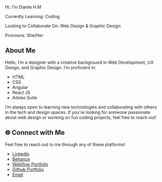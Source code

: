 Hi, I’m Diante H.M

Currently Learning: Coding

Looking to Collaborate On: Web Design & Graphic Design 

Pronouns: She/Her

## About Me
Hello, I’m a designer with a creative background in Web Development, UX Design, and Graphic Design. I’m proficient in:

- HTML
- CSS
- Angular
- React JS
- Adobe Suite

I’m always open to learning new technologies and collaborating with others in the tech and design spaces. If you're looking for someone passionate about web design or working on fun coding projects, feel free to reach out!

## 🌐 Connect with Me

Feel free to reach out to me through any of these platforms!

- [LinkedIn](https://linkedin.com/in/diante-hazelle-mclean-51916b221)  
- [Behance](https://www.behance.net/dhazelle)  
- [Webflow Portfolio](https://diantes-design-portfolio.webflow.io/)
- [Github Portfolio](https://diante830.github.io/DiantesDigitalPortfolio-/index.html)
- [Email](mailto:dmclean830@gmail.com)


